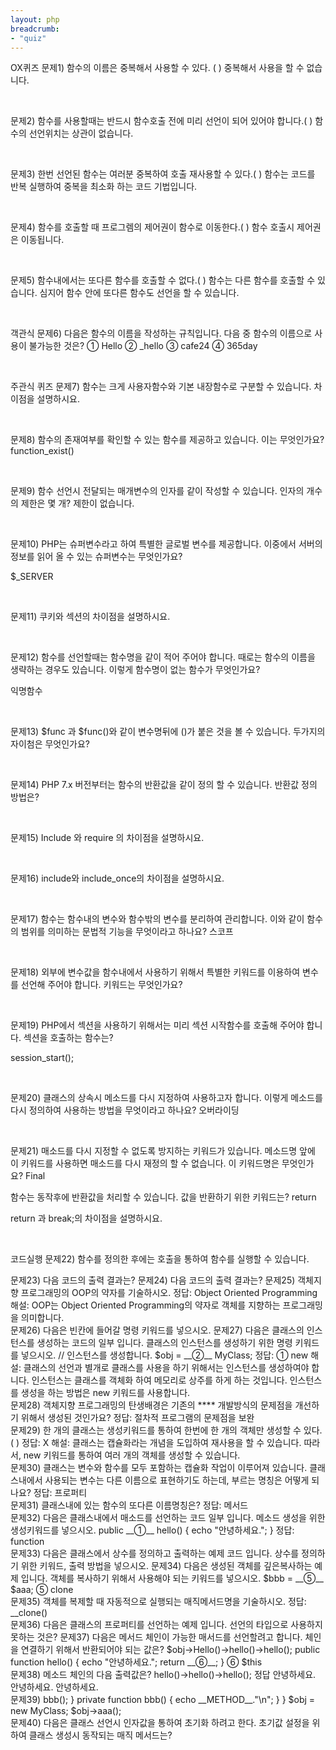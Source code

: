 ```yaml
---
layout: php
breadcrumb:
- "quiz"
---
```


OX퀴즈
문제1) 함수의 이름은 중복해서 사용할 수 있다. (   )
중복해서 사용을 할 수 없습니다.

<br>


문제2) 함수를 사용할때는 반드시 함수호출 전에 미리 선언이 되어 있어야 합니다.(  )
함수의 선언위치는 상관이 없습니다.

<br>


문제3) 한번 선언된 함수는 여러분 중복하여 호출 재사용할 수 있다.(  )
함수는 코드를 반복 실행하여 중복을 최소화 하는 코드 기법입니다.

<br>


문제4) 함수를 호출할 때 프로그렘의 제어권이 함수로 이동한다.(  )
함수 호출시 제어권은 이동됩니다.

<br>


문제5) 함수내에서는 또다른 함수를 호출할 수 없다.(  )
함수는 다른 함수를 호출할 수 있습니다. 심지어 함수 안에 또다른 함수도 선언을 할 수 있습니다.

<br>


객관식
문제6) 다음은 함수의 이름을 작성하는 규칙입니다. 다음 중 함수의 이름으로 사용이 불가능한 것은?
① Hello
② _hello
③ cafe24
④ 365day

<br>


주관식 퀴즈
문제7) 함수는 크게 사용자함수와 기본 내장함수로 구분할 수 있습니다. 차이점을 설명하시요.

<br>


문제8) 함수의 존재여부를 확인할 수 있는 함수를 제공하고 있습니다. 이는 무엇인가요?
function_exist()

<br>


문제9) 함수 선언시 전달되는 매개변수의 인자를 같이 작성할 수 있습니다. 인자의 개수의 제한은 몇 개?
제한이 없습니다.

<br>


문제10) PHP는 슈퍼변수라고 하여 특별한 글로벌 변수를 제공합니다. 이중에서 서버의 정보를 읽어 올 수 있는 슈퍼변수는 무엇인가요?

$_SERVER

<br>


문제11) 쿠키와 섹션의 차이점을 설명하시요.

<br>


문제12) 함수를 선언할때는 함수명을 같이 적어 주어야 합니다. 때로는 함수의 이름을 생략하는 경우도 있습니다. 이렇게 함수명이 없는 함수가 무엇인가요?

익명함수

<br>


문제13) $func 과 $func()와 같이 변수명뒤에 ()가 붙은 것을 볼 수 있습니다. 두가지의 자이첨은 무엇인가요?


<br>


문제14) PHP 7.x 버전부터는 함수의 반환값을 같이 정의 할 수 있습니다. 반환값 정의 방법은?

<br>


문제15) Include 와 require 의 차이점을 설명하시요.

<br>



문제16) include와 include_once의 차이점을 설명하시요.


<br>


문제17) 함수는 함수내의 변수와 함수밖의 변수를 분리하여 관리합니다. 이와 같이 함수의 범위를 의미하는 문법적 기능을 무엇이라고 하나요?
스코프

<br>


문제18) 외부에 변수값을 함수내에서 사용하기 위해서 특별한 키워드를 이용하여 변수를 선언해 주어야 합니다. 키워드는 무엇인가요?

<br>


문제19) PHP에서 섹션을 사용하기 위해서는 미리 섹션 시작함수를 호출해 주어야 합니다. 섹션을 호출하는 함수는?

session_start();

<br>



문제20) 클래스의 상속시 메소드를 다시 지정하여 사용하고자 합니다. 이렇게 메소드를 다시 정의하여 사용하는 방법을 무엇이라고 하나요?
오버라이딩

<br>


문제21) 매소드를 다시 지정할 수 없도록 방지하는 키워드가 있습니다. 메소드명 앞에 이 키워드를 사용하면 매소드를 다시 재정의 할 수 없습니다. 이 키워드명은 무엇인가요?
Final

함수는 동작후에 반환값을 처리할 수 있습니다. 값을 반환하기 위한 키워드는?
return

return 과 break;의 차이점을 설명하시요.


<br>


코드실행
문제22) 함수를 정의한 후에는 호출을 통하여 함수를 실행할 수 있습니다.
<?php
function hello($name) {
    echo $name.“ 반가와요”;
}
위의 함수를 호출하는 코드를 작성해 보시요.


<br>


문제23) 다음 코드의 출력 결과는?
<?php
$name = "jiny";

function hello($name) {
    echo $name." 반가와요!!!";
}

hello("대숙이");


<br>


문제24) 다음 코드의 출력 결과는?
<?php

function sum($a, $b, $c=4, $d=5) {
    return $a+$b;
    return $c+$d;
    return $a+$b+$c+$d;
}

echo sum(1,2);


<br>


문제25) 객체지향 프로그래밍의 OOP의 약자를 기술하시오.
정답: 
Object Oriented Programming

해설:
OOP는 Object Oriented Programming의 약자로 객체를 지향하는 프로그래밍을 의미합니다.

<br>


문제26) 다음은 빈칸에 들어갈 명령 키워드를 넣으시오.
<?php

__①__ MyClass
{
    // 클래스 내용
}

정답: 
① class

해설:
클래스 생성은 class 키워드를 이용하여 선언을 하면 됩니다. 클래스 키워드 다음에는 클래스의 이름을 같이 적어 줍니다. 클래스의 본문은 중괄호를 이용하여 블럭화 합니다.

<br>


문제27) 다음은 클래스의 인스턴스를 생성하는 코드의 일부 입니다. 클래스의 인스턴스를 생성하기 위한 명령 키워드를 넣으시오.

// 인스턴스를 생성합니다.
$obj = __②__ MyClass;

정답: 
① new

해설:
클래스의 선언과 별개로 클래스를 사용을 하기 위해서는 인스턴스를 생성하여야 합니다. 인스턴스는 클래스를 객체화 하여 메모리로 상주를 하게 하는 것입니다.
인스턴스를 생성을 하는 방법은 new 키워드를 사용합니다.

<br>


문제28) 객체지향 프로그래밍의 탄생배경은 기존의 **** 개발방식의 문제점을 개선하기 위해서 생성된 것인가요?

정답:
절차적 프로그램의 문제점을 보완

<br>


문제29) 한 개의 클래스는 생성키워드를 통하여 한번에 한 개의 객체만 생성할 수 있다. (  )

정답: X

해설:
클래스는 캡슐화라는 개념을 도입하여 재사용을 할 수 있습니다. 따라서, new 키워드를 통하여 여러 개의 객체를 생성할 수 있습니다.

<br>


문제30) 클래스는 변수와 함수를 모두 포함하는 캡슐화 작업이 이루어져 있습니다. 클래스내에서 사용되는 변수는 다른 이름으로 표현하기도 하는데, 부르는 명칭은 어떻게 되나요?

정답: 프로퍼티

<br>


문제31) 클래스내에 있는 함수의 또다른 이름명칭은?

정답: 메서드

<br>


문제32) 다음은 클래스내에서 매소드를 선언하는 코드 일부 입니다. 메소드 생성을 위한 생성키워드를 넣으시오.

    public __①__  hello()
    {
        echo "안녕하세요.";
    }


정답:
function

<br>


문제33) 다음은 클래스에서 상수를 정의하고 출력하는 예제 코드 입니다.
상수를 정의하기 위한 키워드, 출력 방법을 넣으시오.

<?php

__①__  MyClass
{
    __③__  NAME = "jiny";
}

$obj = __②__ MyClass;

// 상수를 출력합니다.
echo __④__ $obj::NAME;


③ const
④ $obj::NAME

<br>


문제34) 다음은 생성된 객체를 깊은복사하는 예제 입니다. 객체를 복사하기 위해서 사용해야 되는 키워드를 넣으시오.


$bbb = __⑤__  $aaa;


⑤ clone

<br>


문제35) 객체를 복제할 때 자동적으로 실행되는 매직메서드명을 기술하시오.

정답:
__clone()


<br>


문제36) 다음은 클래스의 프로퍼티를 선언하는 예제 입니다. 선언의 타입으로 사용하지 못하는 것은?

<?php

class MyClass
{
    _____ $message;

}

① Public
② Private
③ Protected
④ Function

정답: 4번

<br>


문제37) 다음은 메서드 체인이 가능한 매서드를 선언할려고 합니다. 체인을 연결하기 위해서 반환되어야 되는 값은?
$obj->Hello()->hello()->hello();
public function hello()
{
        echo "안녕하세요.";

        return __⑥__;
    }

⑥ $this

<br>


문제38) 메소드 체인의 다음 출력값은?
<?php

class MyClass
{
    public function hello()
    {
        echo "안녕하세요.";
        return $this;
    }
}

$obj = new MyClass;
$obj->hello()->hello()->hello();

정답
안녕하세요. 안녕하세요. 안녕하세요.

<br>


문제39)
<?php

class MyClass
{

    public function aaa()
    {
        echo __METHOD__."\n";
        $this->bbb();
    }

    private function bbb()
    {
        echo __METHOD__."\n";
    }

}

$obj = new MyClass;
$obj->aaa();


<br>


문제40) 다음은 클래스 선언시 인자값을 통하여 초기화 하려고 한다.
초기값 설정을 위하여 클래스 생성시 동작되는 매직 메서드는?
<?php

class MyClass
{
    public function __①__()
    {
        // 초기화 작업
    }
}

정답: __construct

해설:

문자열 길이를 확인할 수 있는 함수는 
Strlen()

다음과 같이 날짜를 출력 하고자 합니다.
2018-12-12 12:37:09

Echo date(“__”)

Y-m-d H:i:s

S


<br>




